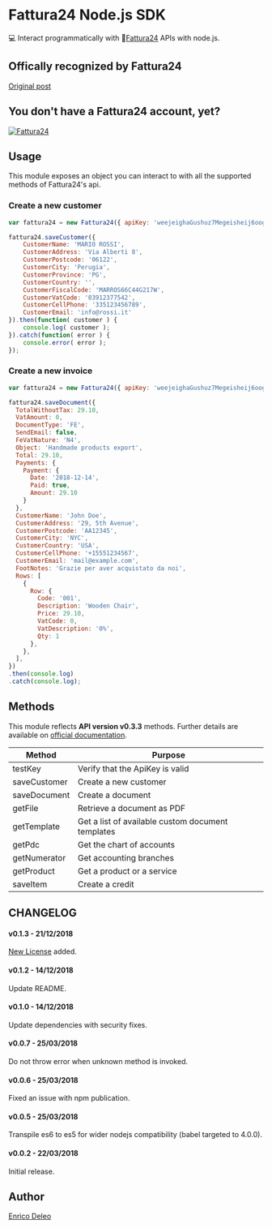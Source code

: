 # Fattura24 Node.js SDK

💻 Interact programmatically with 📃[Fattura24](https://www.fattura24.com) APIs with node.js.

## Offically recognized by Fattura24
[Original post](https://www.fattura24.com/node-js-modulo-fatturazione/)

## You don't have a Fattura24 account, yet?

[![Fattura24](http://www.fattura24.com/banner/fattura24_640x200.jpg)](http://www.fattura24.com/?src=ab80977)

## Usage
This module exposes an object you can interact to with all the supported methods of Fattura24's api.

### Create a new customer

```js
var fattura24 = new Fattura24({ apiKey: 'weejeighaGushuz7Megeisheij6oogh3' });

fattura24.saveCustomer({
    CustomerName: 'MARIO ROSSI',
    CustomerAddress: 'Via Alberti 8',
    CustomerPostcode: '06122',
    CustomerCity: 'Perugia',
    CustomerProvince: 'PG',
    CustomerCountry: '',
    CustomerFiscalCode: 'MARROS66C44G217W',
    CustomerVatCode: '03912377542',
    CustomerCellPhone: '335123456789',
    CustomerEmail: 'info@rossi.it'
}).then(function( customer ) {
    console.log( customer );
}).catch(function( error ) {
    console.error( error );
});
```

### Create a new invoice

```js
var fattura24 = new Fattura24({ apiKey: 'weejeighaGushuz7Megeisheij6oogh3' });

fattura24.saveDocument({
  TotalWithoutTax: 29.10,
  VatAmount: 0,
  DocumentType: 'FE',
  SendEmail: false,
  FeVatNature: 'N4',
  Object: 'Handmade products export',
  Total: 29.10,
  Payments: {
    Payment: {
      Date: '2018-12-14',
      Paid: true,
      Amount: 29.10
    }
  },
  CustomerName: 'John Doe',
  CustomerAddress: '29, 5th Avenue',
  CustomerPostcode: 'AA12345',
  CustomerCity: 'NYC',
  CustomerCountry: 'USA',
  CustomerCellPhone: '+15551234567',
  CustomerEmail: 'mail@example.com',
  FootNotes: 'Grazie per aver acquistato da noi',
  Rows: [
    {
      Row: {
        Code: '001',
        Description: 'Wooden Chair',
        Price: 29.10,
        VatCode: 0,
        VatDescription: '0%',
        Qty: 1
      },
    },
  ],
})
.then(console.log)
.catch(console.log);
```

## Methods
This module reflects **API version v0.3.3** methods. Further details are available on [official documentation](https://www.fattura24.com/api-documentazione/).

|Method   |Purpose   |
|---|---|
|testKey   |Verify that the ApiKey is valid   |
|saveCustomer   |Create a new customer   |
|saveDocument   |Create a document   |
|getFile   |Retrieve a document as PDF   |
|getTemplate   |Get a list of available custom document templates   |
|getPdc   |Get the chart of accounts   |
|getNumerator   |Get accounting branches   |
|getProduct   |Get a product or a service   |
|saveItem   |Create a credit   |

## CHANGELOG
#### v0.1.3 - 21/12/2018
[New License](https://creativecommons.org/licenses/by-nc/4.0/) added.

#### v0.1.2 - 14/12/2018
Update README.

#### v0.1.0 - 14/12/2018
Update dependencies with security fixes.

#### v0.0.7 - 25/03/2018
Do not throw error when unknown method is invoked.

#### v0.0.6 - 25/03/2018
Fixed an issue with npm publication.

#### v0.0.5 - 25/03/2018
Transpile es6 to es5 for wider nodejs compatibility (babel targeted to 4.0.0).

#### v0.0.2 - 22/03/2018
Initial release.

## Author
[Enrico Deleo](https://enricodeleo.com)
